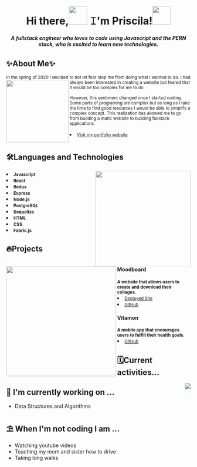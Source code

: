 <h1 align="center">Hi there,<img src="https://media.giphy.com/media/w1OBpBd7kJqHrJnJ13/giphy.gif" width="50"> 𝙸'm Priscila!<img src="https://media.giphy.com/media/kaI4cH0HttSCpxtUub/giphy.gif" width="50"></h1>

<h6 align="center"><b>A fullstack engineer who loves to code using Javascript and the PERN stack, who is excited to learn new technologies.</b></h6>

## ✨About Me✨

<body>
<p><small>In the spring of 2020 I decided to not let fear stop me from doing what I wanted to do. <img src="https://media.giphy.com/media/7TcdtHOCxo3meUvPgj/giphy.gif" width="170" align="left"> I had always been interested in creating a website but feared that it would be too complex for me to do.</small> </p>
<p><small>However, this sentiment changed once I started coding. Some parts of programing are complex but as long as I take the time to find good resources I would be able to simplify a complex concept. This realization has allowed me to go from building a static website to building  fullstack applications. </small> </p>
<li><a href="https://priscilapintado.com/"><small>Visit my portfolio website</small></a></li>
</body>

#

## 🛠Languages and Technologies

<img src="https://media.giphy.com/media/paTz7UZbPfTZFRYnnB/giphy.gif" width="260" align="right">
<li><b><small>Javascript</small></b></li>
<li><b><small>React</small></b></li>
<li><b><small>Redux</small></b></li>
<li><b><small>Express</small></b></li>
<li><b><small>Node.js</small></b></li>
<li><b><small>PostgreSQL</small></b></li>
<li><b><small>Sequelize</small></b></li>
<li><b><small>HTML</small></b></li>
<li><b><small>CSS</small></b></li>
<li><b><small>Fabric.js</small></b></li>

## 🔥Projects

<img src="https://media.giphy.com/media/NmmUoxTjpj0CDGm1Qj/giphy.gif" align="left" width="300">

<h4>Moodboard</h4>
<b><small>A website that allows users to create and  download their collages.</small></b>
<li><a href="https://moodboard1.herokuapp.com/"><small>Deployed Site</small></a></li>
<li><a href="https://github.com/peachyspace/Mood-Board"><small>GitHub</small></a></li>

<h4>Vitamon</h4>
<b><small>A mobile app that encourages users to fulfill their health goals.</small></b>
<li><a href="https://github.com/Vitamon-App/vitamon-frontend"><small>GitHub</small></a></li>

## 🗓Current activities...

<img src="https://media.giphy.com/media/ESVq9aLP2tUv3DxAwU/giphy.gif" align="right">

## 🔭 I'm currently working on ...

- Data Structures and Algorithms

## ⛱ When I'm not coding I am ...

- Watching youtube videos
- Teaching my mom and sister how to drive
- Taking long walks
<!--
**peachyspace/peachyspace** is a ✨ _special_ ✨ repository because its `README.md` (this file) appears on your GitHub profile.

Here are some ideas to get you started:

- 🔭 I’m currently working on ...
- 🌱 I’m currently learning ...
- 👯 I’m looking to collaborate on ...
- 🤔 I’m looking for help with ...
- 💬 Ask me about ...
- 📫 How to reach me: ...
- 😄 Pronouns: ...
- ⚡ Fun fact: ...
  -->
